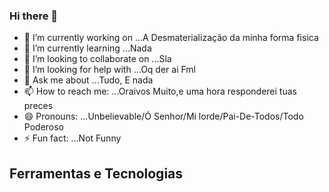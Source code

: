 ### Hi there 👋

<!--
**UNBELIEVABLE-Caio/UNBELIEVABLE-caio** is a ✨ _special_ ✨ repository because its `README.md` (this file) appears on your GitHub profile.

Here are some ideas to get you started:

- 🔭 I’m currently working on ...A Desmaterialização da minha forma fisica
- 🌱 I’m currently learning ...Nada
- 👯 I’m looking to collaborate on ...Sla
- 🤔 I’m looking for help with ...Oq der ai Fml
- 💬 Ask me about ...Tudo, E nada
- 📫 How to reach me: ...Oraivos Muito,e uma hora responderei tuas preces
- 😄 Pronouns: ...Unbelievable/Ó Senhor/Mi lorde/Pai-De-Todos/Todo Poderoso
- ⚡ Fun fact: ...Not Funny
-->
- 🔭 I’m currently working on ...A Desmaterialização da minha forma fisica
- 🌱 I’m currently learning ...Nada
- 👯 I’m looking to collaborate on ...Sla
- 🤔 I’m looking for help with ...Oq der ai Fml
- 💬 Ask me about ...Tudo, E nada
- 📫 How to reach me: ...Oraivos Muito,e uma hora responderei tuas preces
- 😄 Pronouns: ...Unbelievable/Ó Senhor/Mi lorde/Pai-De-Todos/Todo Poderoso
- ⚡ Fun fact: ...Not Funny

## Ferramentas e Tecnologias
